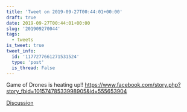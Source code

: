 ```yaml
---
title: 'Tweet on 2019-09-27T00:44:01+00:00'
draft: true
date: 2019-09-27T00:44:01+00:00
slug: '201909270044'
tags:
  - tweets
is_tweet: true
tweet_info:
  id: '1177277661271531524'
  type: 'post'
  is_thread: False
---
```




Game of Drones is heating up!! <https://www.facebook.com/story.php?story_fbid=10157478533998905&id=555653904>

[Discussion](https://x.com/sytelus/status/1177277661271531524)
